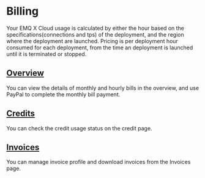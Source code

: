 # Billing
Your EMQ X Cloud usage is calculated by either the hour based on the specifications(connections and tps) of the deployment, and the region where the deployment are launched.
Pricing is per deployment hour consumed for each deployment, from the time an deployment is launched until it is terminated or stopped.



## [Overview](./overview.md)

You can view the details of monthly and hourly bills in the overview, and use PayPal to complete the monthly bill payment.



## [Credits](./credits.md)

You can check the credit usage status on the credit page.



## [Invoices](./invoices.md)

You can manage invoice profile and download invoices from the Invoices page.